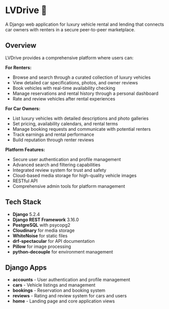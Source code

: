 # LVDrive 🚗

A Django web application for luxury vehicle rental and lending that connects car owners with renters in a secure peer-to-peer marketplace.

## Overview

LVDrive provides a comprehensive platform where users can:

**For Renters:**
- Browse and search through a curated collection of luxury vehicles
- View detailed car specifications, photos, and owner reviews
- Book vehicles with real-time availability checking
- Manage reservations and rental history through a personal dashboard
- Rate and review vehicles after rental experiences

**For Car Owners:**
- List luxury vehicles with detailed descriptions and photo galleries
- Set pricing, availability calendars, and rental terms
- Manage booking requests and communicate with potential renters
- Track earnings and rental performance
- Build reputation through renter reviews

**Platform Features:**
- Secure user authentication and profile management
- Advanced search and filtering capabilities
- Integrated review system for trust and safety
- Cloud-based media storage for high-quality vehicle images
- RESTful API
- Comprehensive admin tools for platform management

## Tech Stack

- **Django** 5.2.4
- **Django REST Framework** 3.16.0
- **PostgreSQL** with psycopg2
- **Cloudinary** for media storage
- **WhiteNoise** for static files
- **drf-spectacular** for API documentation
- **Pillow** for image processing
- **python-decouple** for environment management

## Django Apps

- **accounts** - User authentication and profile management
- **cars** - Vehicle listings and management
- **bookings** - Reservation and booking system
- **reviews** - Rating and review system for cars and users
- **home** - Landing page and core application views
